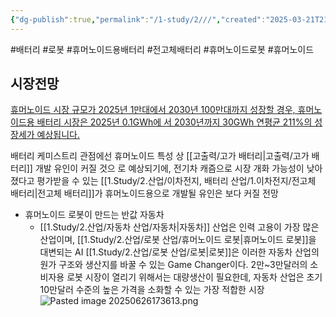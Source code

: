 ```yaml
---
{"dg-publish":true,"permalink":"/1-study/2///","created":"2025-03-21T21:17:52.151+09:00","updated":"2025-06-26T17:45:30.454+09:00"}
---
```


#배터리 #로봇 #휴머노이드용배터리 #전고체배터리 #휴머노이드로봇 #휴머노이드 


## 시장전망 

[휴머노이드 시장 규모가 2025년 1만대에서 2030년 100만대까지 성장할 경우, 휴머노이드용 배터리 시장은 2025년 0.1GWh에 서 2030년까지 30GWh 연평균 211%의 성장세가 예상됩니다.](3.21%20로봇의심장%20배터리.pdf#page=2&selection=464,0,514,1&color=yellow)

배터리 케미스트리 관점에선 휴머노이드 특성 상 [[고출력/고가 배터리\|고출력/고가 배터리]] 개발 유인이 커질 것으 로 예상되기에, 전기차 캐즘으로 시장 개화 가능성이 낮아졌다고 평가받을 수 있는 [[1.Study/2.산업/이차전지, 배터리 산업/1.이차전지/전고체 배터리\|전고체 배터리]]가 휴머노이드용으로 개발될 유인은 보다 커질 전망


- 휴머노이드 로봇이 만드는 반값 자동차
	- [[1.Study/2.산업/자동차 산업/자동차\|자동차]] 산업은 인력 고용이 가장 많은 산업이며, [[1.Study/2.산업/로봇 산업/휴머노이드 로봇\|휴머노이드 로봇]]을 대변되는 AI [[1.Study/2.산업/로봇 산업/로봇\|로봇]]은 이러한 자동차 산업의 원가 구조와 생산지를 바꿀 수 있는 Game Changer이다. 2만~3만달러의 소비자용 로봇 시장이 열리기 위해서는 대량생산이 필요한데, 자동차 산업은 초기 10만달러 수준의 높은 가격을 소화할 수 있는 가장 적합한 시장![Pasted image 20250626173613.png](/img/user/attachments/Pasted%20image%2020250626173613.png)

